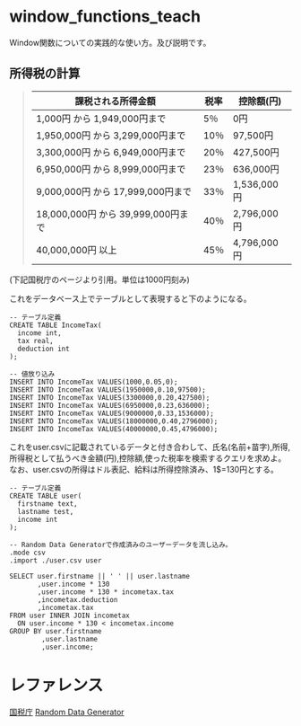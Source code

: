 # window_functions_teach
Window関数についての実践的な使い方。及び説明です。

## 所得税の計算

>|課税される所得金額|税率|控除額(円)|
>|---------------|---|-----|
>|1,000円 から 1,949,000円まで|5％|0円|
>|1,950,000円 から 3,299,000円まで|10％|97,500円|
>|3,300,000円 から 6,949,000円まで|20％|427,500円|
>|6,950,000円 から 8,999,000円まで|23％|636,000円|
>|9,000,000円 から 17,999,000円まで|33％|1,536,000円|
>|18,000,000円 から 39,999,000円まで|40％|2,796,000円|
>|40,000,000円 以上|45％|4,796,000円|
(下記国税庁のページより引用。単位は1000円刻み)

これをデータベース上でテーブルとして表現すると下のようになる。
```
-- テーブル定義
CREATE TABLE IncomeTax(
  income int,
  tax real,
  deduction int
);

-- 値放り込み
INSERT INTO IncomeTax VALUES(1000,0.05,0);
INSERT INTO IncomeTax VALUES(1950000,0.10,97500);
INSERT INTO IncomeTax VALUES(3300000,0.20,427500);
INSERT INTO IncomeTax VALUES(6950000,0.23,636000);
INSERT INTO IncomeTax VALUES(9000000,0.33,1536000);
INSERT INTO IncomeTax VALUES(18000000,0.40,2796000);
INSERT INTO IncomeTax VALUES(40000000,0.45,4796000);
```
これをuser.csvに記載されているデータと付き合わして、氏名(名前+苗字),所得,所得税として払うべき金額(円),控除額,使った税率を検索するクエリを求めよ。
なお、user.csvの所得はドル表記、給料は所得控除済み、1$=130円とする。
```
-- テーブル定義
CREATE TABLE user(
  firstname text,
  lastname test,
  income int
);

-- Random Data Generatorで作成済みのユーザーデータを流し込み。
.mode csv
.import ./user.csv user
```


```
SELECT user.firstname || ' ' || user.lastname
       ,user.income * 130
       ,user.income * 130 * incometax.tax
       ,incometax.deduction
       ,incometax.tax 
FROM user INNER JOIN incometax
  ON user.income * 130 < incometax.income
GROUP BY user.firstname
        ,user.lastname
        ,user.income;
```
# レファレンス
[国税庁](https://www.nta.go.jp/taxes/shiraberu/taxanswer/shotoku/2260.htm)
[Random Data Generator](http://randat.com/)
